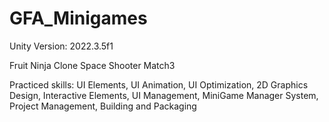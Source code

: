 # GFA_Minigames

Unity Version: 2022.3.5f1

Fruit Ninja Clone
Space Shooter
Match3

Practiced skills:
UI Elements,
UI Animation,
UI Optimization,
2D Graphics Design,
Interactive Elements,
UI Management,
MiniGame Manager System,
Project Management,
Building and Packaging
